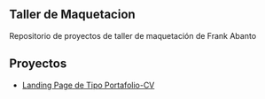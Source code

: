 ## Taller de Maquetacion

Repositorio de proyectos de taller de maquetación de Frank Abanto

## Proyectos

- [Landing Page de Tipo Portafolio-CV](https://frankusqabant.github.io/pagina-maquetacion/portafolio-cv)

